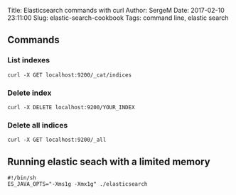 Title: Elasticsearch commands with curl
Author: SergeM
Date: 2017-02-10 23:11:00
Slug: elastic-search-cookbook
Tags: command line, elastic search

## Commands
### List indexes
```
curl -X GET localhost:9200/_cat/indices
```

### Delete index 
```
curl -X DELETE localhost:9200/YOUR_INDEX
```

### Delete all indices
```
curl -X GET localhost:9200/_all
```

## Running elastic seach with a limited memory
```
#!/bin/sh                                                                                                                                                                                                                                     
ES_JAVA_OPTS="-Xms1g -Xmx1g" ./elasticsearch
```
